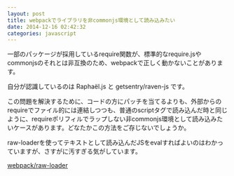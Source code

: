 ```yaml
---
layout: post
title: webpackでライブラリを非commonjs環境として読み込みたい
date: 2014-12-16 02:42:32
categories: javascript
---
```

<p>一部のパッケージが採用しているrequire関数が、標準的なrequire.jsやcommonjsのそれとは非互換のため、webpackで正しく動かないことが‌​あります。</p>

<p>自分が認識しているのは Raphaël.js と getsentry/raven-js です。</p>

<p>この問題を解決するために、コードの方にパッチを当てるよりも、外部からのrequireでファイル的には連結しつつも、普通のscriptタグで読み込んだ時と同じように、requireポリフィルでラップしない非commonjs環境として読み込みたいケースがあります。どなたかこの方法をご存じないでしょうか。</p>

<p>raw-loaderを使ってテキストとして読み込んだJSをevalすればよいのはわかっていますが、さすがに汚すぎる気がしています。</p>

<p><a href="https://github.com/webpack/raw-loader" rel="nofollow" title="webpack/raw-loader">webpack/raw-loader</a></p>
